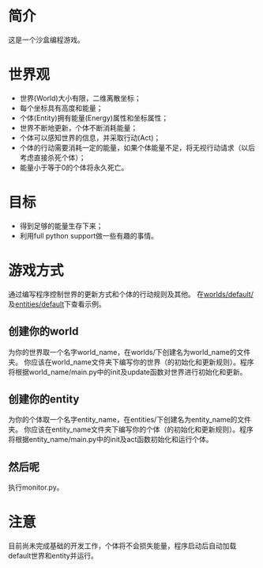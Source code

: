 # 简介
这是一个沙盒编程游戏。

# 世界观
* 世界(World)大小有限，二维离散坐标；
* 每个坐标具有高度和能量；
* 个体(Entity)拥有能量(Energy)属性和坐标属性；
* 世界不断地更新，个体不断消耗能量；
* 个体可以感知世界的信息，并采取行动(Act)；
* 个体的行动需要消耗一定的能量，如果个体能量不足，将无视行动请求（以后考虑直接杀死个体）；
* 能量小于等于0的个体将永久死亡。

# 目标
* 得到足够的能量生存下来；
* 利用full python support做一些有趣的事情。

# 游戏方式
通过编写程序控制世界的更新方式和个体的行动规则及其他。
在[worlds/default/](https://github.com/faultrit/DigitalWorld/tree/master/worlds/default)及[entities/default](https://github.com/faultrit/DigitalWorld/tree/master/entities/default)下查看示例。
## 创建你的world
为你的世界取一个名字world_name，在worlds/下创建名为world_name的文件夹。
你应该在world_name文件夹下编写你的世界（的初始化和更新规则）。程序将根据world_name/main.py中的init及update函数对世界进行初始化和更新。
## 创建你的entity
为你的个体取一个名字entity_name，在entities/下创建名为entity_name的文件夹。
你应该在entity_name文件夹下编写你的个体（的初始化和更新规则）。程序将根据entity_name/main.py中的init及act函数初始化和运行个体。
## 然后呢
执行monitor.py。

# 注意
目前尚未完成基础的开发工作，个体将不会损失能量，程序启动后自动加载default世界和entity并运行。
